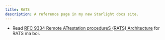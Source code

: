 ```yaml
---
title: RATS
description: A reference page in my new Starlight docs site.
---
```


- Read [RFC 9334 Remote ATtestation procedureS (RATS) Architecture](https://www.rfc-editor.org/rfc/rfc9334.pdf) for RATS ma boi.

